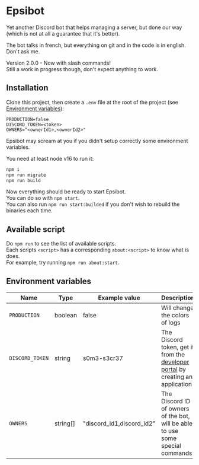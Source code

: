 # Epsibot

Yet another Discord bot that helps managing a server, but done our way (which is not at all a guarantee that it's better).

The bot talks in french, but everything on git and in the code is in english. Don't ask me.

Version 2.0.0 - Now with slash commands!<br>
Still a work in progress though, don't expect anything to work.

## Installation

Clone this project, then create a `.env` file at the root of the project (see [Environment variables](#environment-variables)):

```env
PRODUCTION=false
DISCORD_TOKEN=<token>
OWNERS="<ownerId1>,<ownerId2>"
```

Epsibot may scream at you if you didn't setup correctly some environment variables.

You need at least node v16 to run it:

```sh
npm i
npm run migrate
npm run build
```

Now everything should be ready to start Epsibot.<br>
You can do so with `npm start`.<br>
You can also run `npm run start:builded` if you don't wish to rebuild the binaries each time.

## Available script

Do `npm run` to see the list of available scripts.<br>
Each scripts `<script>` has a corresponding `about:<script>` to know what is does.<br>
For example, try running `npm run about:start`.

## Environment variables

| Name            | Type     | Example value             | Description                                                                                                                   |
| --------------- | -------- | ------------------------- | ----------------------------------------------------------------------------------------------------------------------------- |
| `PRODUCTION`    | boolean  | false                     | Will change the colors of logs                                                                                                |
| `DISCORD_TOKEN` | string   | s0m3-s3cr37               | The Discord token, get it from the [developer portal](https://discord.com/developers/applications) by creating an application |
| `OWNERS`        | string[] | "discord_id1,discord_id2" | The Discord ID of owners of the bot, will be able to use some special commands                                                |
